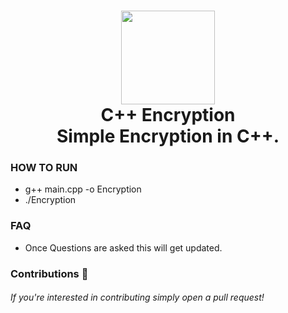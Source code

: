 <h1 align="center">
    <img src="https://static.thenounproject.com/png/4566767-200.png" width="150px"><br>
        C++ Encryption
        <br>Simple Encryption in C++.</br>
</h1>

### HOW TO RUN
- g++ main.cpp -o Encryption
- ./Encryption

### FAQ
- Once Questions are asked this will get updated.

### Contributions 🎉
###### If you're interested in contributing simply open a pull request!
